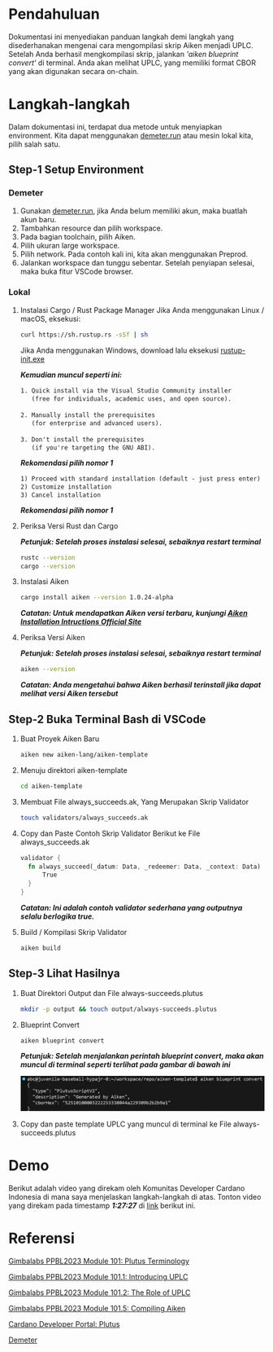 # Pendahuluan

Dokumentasi ini menyediakan panduan langkah demi langkah yang disederhanakan mengenai cara mengompilasi skrip Aiken menjadi UPLC. Setelah Anda berhasil mengkompilasi skrip, jalankan _'aiken blueprint convert'_ di terminal. Anda akan melihat UPLC, yang memiliki format CBOR yang akan digunakan secara on-chain.

# Langkah-langkah

Dalam dokumentasi ini, terdapat dua metode untuk menyiapkan environment. Kita dapat menggunakan [demeter.run](https://demeter.run/) atau mesin lokal kita, pilih salah satu.

## Step-1 Setup Environment

### Demeter

1. Gunakan [demeter.run](https://demeter.run/), jika Anda belum memiliki akun, maka buatlah akun baru.
2. Tambahkan resource dan pilih workspace.
3. Pada bagian toolchain, pilih Aiken.
4. Pilih ukuran large workspace.
5. Pilih network. Pada contoh kali ini, kita akan menggunakan Preprod.
6. Jalankan workspace dan tunggu sebentar. Setelah penyiapan selesai, maka buka fitur VSCode browser.

### Lokal

1. Instalasi Cargo / Rust Package Manager
   Jika Anda menggunakan Linux / macOS, eksekusi:

   ```bash
   curl https://sh.rustup.rs -sSf | sh
   ```

   Jika Anda menggunakan Windows, download lalu eksekusi [rustup-init.exe](https://win.rustup.rs/)

   **_Kemudian muncul seperti ini:_**

   ```text
   1. Quick install via the Visual Studio Community installer
      (free for individuals, academic uses, and open source).

   2. Manually install the prerequisites
      (for enterprise and advanced users).

   3. Don't install the prerequisites
      (if you're targeting the GNU ABI).
   ```

   **_Rekomendasi pilih nomor 1_**

   ```text
   1) Proceed with standard installation (default - just press enter)
   2) Customize installation
   3) Cancel installation
   ```

   **_Rekomendasi pilih nomor 1_**

2. Periksa Versi Rust dan Cargo

   **_Petunjuk: Setelah proses instalasi selesai, sebaiknya restart terminal_**

   ```bash
   rustc --version
   cargo --version
   ```

3. Instalasi Aiken

   ```bash
   cargo install aiken --version 1.0.24-alpha
   ```

   **_Catatan: Untuk mendapatkan Aiken versi terbaru, kunjungi [Aiken Installation Intructions Official Site](https://aiken-lang.org/installation-instructions)_**

4. Periksa Versi Aiken

   **_Petunjuk: Setelah proses instalasi selesai, sebaiknya restart terminal_**

   ```bash
   aiken --version
   ```

   **_Catatan: Anda mengetahui bahwa Aiken berhasil terinstall jika dapat melihat versi Aiken tersebut_**

## Step-2 Buka Terminal Bash di VSCode

1. Buat Proyek Aiken Baru

   ```bash
   aiken new aiken-lang/aiken-template
   ```

2. Menuju direktori aiken-template

   ```bash
   cd aiken-template
   ```

3. Membuat File always_succeeds.ak, Yang Merupakan Skrip Validator

   ```bash
   touch validators/always_succeeds.ak
   ```

4. Copy dan Paste Contoh Skrip Validator Berikut ke File always_succeeds.ak

   ```rust
   validator {
     fn always_succeed(_datum: Data, _redeemer: Data, _context: Data) -> Bool {
         True
     }
   }
   ```

   **_Catatan: Ini adalah contoh validator sederhana yang outputnya selalu berlogika true._**

5. Build / Kompilasi Skrip Validator

   ```bash
   aiken build
   ```

## Step-3 Lihat Hasilnya

1. Buat Direktori Output dan File always-succeeds.plutus

   ```bash
   mkdir -p output && touch output/always-succeeds.plutus
   ```

2. Blueprint Convert

   ```bash
   aiken blueprint convert
   ```

   **_Petunjuk: Setelah menjalankan perintah blueprint convert, maka akan muncul di terminal seperti terlihat pada gambar di bawah ini_**

   ![blueprint-convert](public/blueprint-convert.jpg)

3. Copy dan paste template UPLC yang muncul di terminal ke File always-succeeds.plutus

# Demo

Berikut adalah video yang direkam oleh Komunitas Developer Cardano Indonesia di mana saya menjelaskan langkah-langkah di atas. Tonton video yang direkam pada timestamp **_1:27:27_** di [link](https://youtu.be/03hXLZ_07N0?list=PLUj8499OocHiL8gXPv8wMlLW-zIcyYdrQ) berikut ini.

# Referensi

[Gimbalabs PPBL2023 Module 101: Plutus Terminology](https://plutuspbl.io/modules/101/slts)

[Gimbalabs PPBL2023 Module 101.1: Introducing UPLC](https://plutuspbl.io/modules/101/1011)

[Gimbalabs PPBL2023 Module 101.2: The Role of UPLC](https://plutuspbl.io/modules/101/1012)

[Gimbalabs PPBL2023 Module 101.5: Compiling Aiken](https://plutuspbl.io/modules/101/1015)

[Cardano Developer Portal: Plutus](https://developers.cardano.org/docs/smart-contracts/plutus/)

[Demeter](https://demeter.run/)
